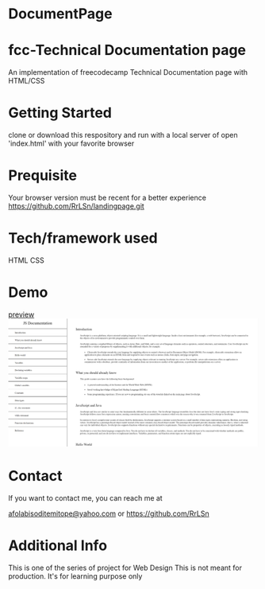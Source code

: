 # DocumentPage
# fcc-Technical Documentation page
An implementation of freecodecamp Technical Documentation page with HTML/CSS

# Getting Started
clone or download this respository and run with a local server of open 'index.html' with your favorite browser

# Prequisite
Your browser version must be recent for a better experience https://github.com/RrLSn/landingpage.git

# Tech/framework used
HTML
CSS

# Demo
[preview]()
![screenshot](./media/Screenshot%202022-10-28%20151001.png)

# Contact
If you want to contact me, you can reach me at

afolabisoditemitope@yahoo.com or
https://github.com/RrLSn

# Additional Info
This is one of the series of project for Web Design
This is not meant for production. It's for learning purpose only
